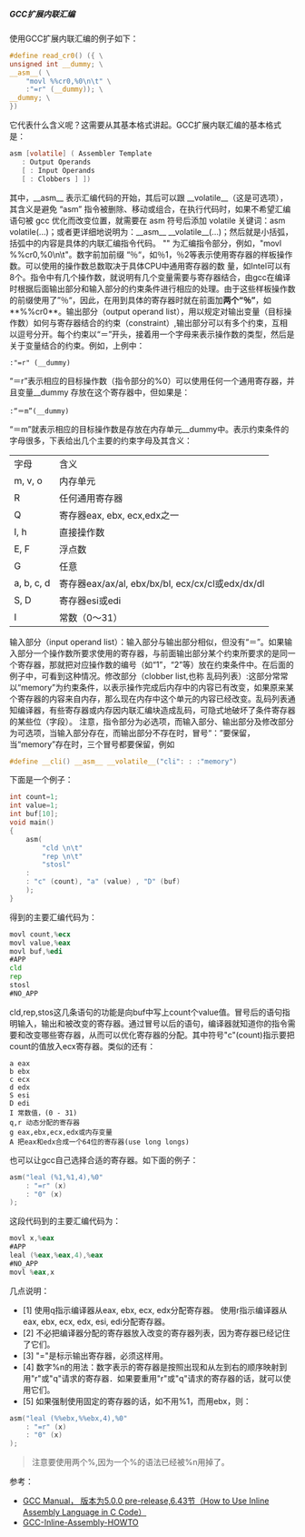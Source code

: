 
##### GCC扩展内联汇编

使用GCC扩展内联汇编的例子如下：

```c
#define read_cr0() ({ \
unsigned int __dummy; \
__asm__( \
    "movl %%cr0,%0\n\t" \
    :"=r" (__dummy)); \
__dummy; \
})
```

它代表什么含义呢？这需要从其基本格式讲起。GCC扩展内联汇编的基本格式是：          

```c
asm [volatile] ( Assembler Template
   : Output Operands
   [ : Input Operands
   [ : Clobbers ] ])
```

其中，\_\_asm\_\_ 表示汇编代码的开始，其后可以跟 \_\_volatile\_\_（这是可选项），其含义是避免 “asm” 指令被删除、移动或组合，在执行代码时，如果不希望汇编语句被 gcc 优化而改变位置，就需要在 asm 符号后添加 volatile 关键词：asm volatile(...)；或者更详细地说明为：\_\_asm\_\_ \_\_volatile\_\_(...)；然后就是小括弧，括弧中的内容是具体的内联汇编指令代码。 "<asm routine>" 为汇编指令部分，例如，"movl %%cr0,%0\n\t"。数字前加前缀 “％“，如％1，％2等表示使用寄存器的样板操作数。可以使用的操作数总数取决于具体CPU中通用寄存器的数 量，如Intel可以有8个。指令中有几个操作数，就说明有几个变量需要与寄存器结合，由gcc在编译时根据后面输出部分和输入部分的约束条件进行相应的处理。由于这些样板操作数的前缀使用了”％“，因此，在用到具体的寄存器时就在前面加**两个“％”**，如**%%cr0**。输出部分（output operand list），用以规定对输出变量（目标操作数）如何与寄存器结合的约束（constraint）,输出部分可以有多个约束，互相以逗号分开。每个约束以“＝”开头，接着用一个字母来表示操作数的类型，然后是关于变量结合的约束。例如，上例中：

	:"=r" (__dummy)

“＝r”表示相应的目标操作数（指令部分的%0）可以使用任何一个通用寄存器，并且变量__dummy 存放在这个寄存器中，但如果是：               

	:“＝m”(__dummy)

“＝m”就表示相应的目标操作数是存放在内存单元__dummy中。表示约束条件的字母很多，下表给出几个主要的约束字母及其含义：

<table>
	<tr><td>字母</td><td>含义</td></tr>
	<tr><td>m, v, o</td><td>内存单元</td></tr>
	<tr><td>R</td><td>任何通用寄存器</td>	</tr>
	<tr><td>Q</td><td>寄存器eax, ebx, ecx,edx之一</td></tr>
	<tr><td>I, h</td><td>直接操作数</td></tr>
	<tr><td>E, F</td><td>浮点数</td></tr>
	<tr><td>G</td><td>任意</td></tr>
	<tr><td>a, b, c, d</td><td>寄存器eax/ax/al, ebx/bx/bl, ecx/cx/cl或edx/dx/dl</td></tr>
	<tr><td>S, D</td><td>寄存器esi或edi</td></tr>
	<tr><td>I</td><td>常数（0～31）</td></tr>
</table>

输入部分（input  operand list）：输入部分与输出部分相似，但没有“＝”。如果输入部分一个操作数所要求使用的寄存器，与前面输出部分某个约束所要求的是同一个寄存器，那就把对应操作数的编号（如“1”，“2”等）放在约束条件中。在后面的例子中，可看到这种情况。修改部分（clobber list,也称 乱码列表）:这部分常常以“memory”为约束条件，以表示操作完成后内存中的内容已有改变，如果原来某个寄存器的内容来自内存，那么现在内存中这个单元的内容已经改变。乱码列表通知编译器，有些寄存器或内存因内联汇编块造成乱码，可隐式地破坏了条件寄存器的某些位（字段）。 注意，指令部分为必选项，而输入部分、输出部分及修改部分为可选项，当输入部分存在，而输出部分不存在时，冒号“：”要保留，当“memory”存在时，三个冒号都要保留，例如

```c
#define __cli() __asm__ __volatile__("cli": : :"memory")
```

下面是一个例子：

```c
int count=1;
int value=1;
int buf[10];
void main()
{
    asm(
        "cld \n\t"
        "rep \n\t"
        "stosl"
    :
    : "c" (count), "a" (value) , "D" (buf)
    );
}
```

得到的主要汇编代码为：

```asm
movl count,%ecx
movl value,%eax
movl buf,%edi
#APP
cld
rep
stosl
#NO_APP
```

cld,rep,stos这几条语句的功能是向buf中写上count个value值。冒号后的语句指明输入，输出和被改变的寄存器。通过冒号以后的语句，编译器就知道你的指令需要和改变哪些寄存器，从而可以优化寄存器的分配。其中符号"c"(count)指示要把count的值放入ecx寄存器。类似的还有：

	a eax
	b ebx
	c ecx
	d edx
	S esi
	D edi
	I 常数值，(0 - 31)
	q,r 动态分配的寄存器
	g eax,ebx,ecx,edx或内存变量
	A 把eax和edx合成一个64位的寄存器(use long longs)

也可以让gcc自己选择合适的寄存器。如下面的例子：

```c
asm("leal (%1,%1,4),%0"
    : "=r" (x)
    : "0" (x)
);
``` 

这段代码到的主要汇编代码为：

```asm
movl x,%eax
#APP
leal (%eax,%eax,4),%eax
#NO_APP
movl %eax,x
```

几点说明：

* [1] 使用q指示编译器从eax, ebx, ecx, edx分配寄存器。
使用r指示编译器从eax, ebx, ecx, edx, esi, edi分配寄存器。
* [2] 不必把编译器分配的寄存器放入改变的寄存器列表，因为寄存器已经记住了它们。
* [3] "="是标示输出寄存器，必须这样用。
* [4] 数字%n的用法：数字表示的寄存器是按照出现和从左到右的顺序映射到用"r"或"q"请求的寄存器．如果要重用"r"或"q"请求的寄存器的话，就可以使用它们。
* [5] 如果强制使用固定的寄存器的话，如不用%1，而用ebx，则：

```c
asm("leal (%%ebx,%%ebx,4),%0"
    : "=r" (x)
    : "0" (x) 
);
```

> 注意要使用两个%,因为一个%的语法已经被%n用掉了。

参考：
- [GCC Manual， 版本为5.0.0 pre-release,6.43节（How to Use Inline Assembly Language in C Code）](https://gcc.gnu.org/onlinedocs/gcc.pdf)
- [GCC-Inline-Assembly-HOWTO](http://www.ibiblio.org/gferg/ldp/GCC-Inline-Assembly-HOWTO.html)
